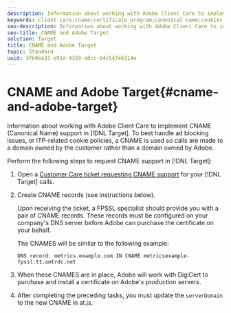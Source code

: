 ```yaml
---
description: Information about working with Adobe Client Care to implement CNAME (Canonical Name) support in Adobe Target.
keywords: client care;cname;certificate program;canonical name;cookies;certificate;amc;adobe managed certificate
seo-description: Information about working with Adobe Client Care to implement CNAME (Canonical Name) support in Adobe Target.
seo-title: CNAME and Adobe Target
solution: Target
title: CNAME and Adobe Target
topic: Standard
uuid: 3fb0ea31-e91d-4359-a8cc-64c547e6314e
---
```


# CNAME and Adobe Target{#cname-and-adobe-target}

Information about working with Adobe Client Care to implement CNAME (Canonical Name) support in [!DNL Target]. To best handle ad blocking issues, or ITP-related cookie policies, a CNAME is used so calls are made to a domain owned by the customer rather than a domain owned by Adobe.

Perform the following steps to request CNAME support in [!DNL Target]:

1. Open a [Customer Care ticket requesting CNAME support](/help/cmp-resources-and-contact-information.md#reference_ACA3391A00EF467B87930A450050077C) for your [!DNL Target] calls.

1. Create CNAME records (see instructions below). 

   Upon receiving the ticket, a FPSSL specialist should provide you with a pair of CNAME records. These records must be configured on your company's DNS server before Adobe can purchase the certificate on your behalf. 

   The CNAMES will be similar to the following example:

   `DNS record: metrics.example.com IN CNAME metricsexample-fpssl.tt.omtrdc.net`

1. When these CNAMES are in place, Adobe will work with DigiCert to purchase and install a certificate on Adobe's production servers.

1. After completing the preceding tasks, you must update the `serverDomain` to the new CNAME in at.js.
